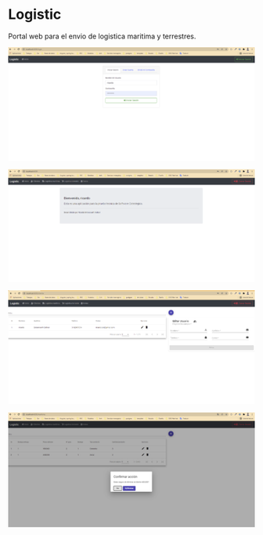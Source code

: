 # Logistic

Portal web para el envio de logistica maritima y terrestres.

![](capturas/login.png)	

![](capturas/bienvenido.png)	

![](capturas/clientes.png)	

![](capturas/placaHehiculo.png)	
